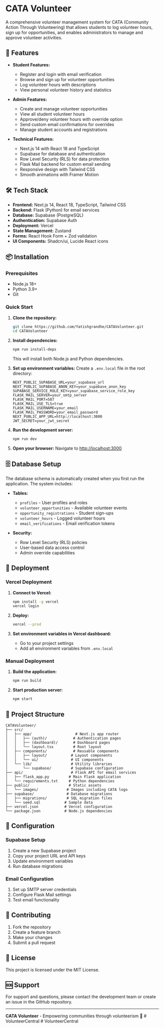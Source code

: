 # CATA Volunteer

A comprehensive volunteer management system for CATA (Community Action Through Volunteering) that allows students to log volunteer hours, sign up for opportunities, and enables administrators to manage and approve volunteer activities.

## 🚀 Features

- **Student Features:**
  - Register and login with email verification
  - Browse and sign up for volunteer opportunities
  - Log volunteer hours with descriptions
  - View personal volunteer history and statistics

- **Admin Features:**
  - Create and manage volunteer opportunities
  - View all student volunteer hours
  - Approve/deny volunteer hours with override option
  - Send custom email confirmations for overrides
  - Manage student accounts and registrations

- **Technical Features:**
  - Next.js 14 with React 18 and TypeScript
  - Supabase for database and authentication
  - Row Level Security (RLS) for data protection
  - Flask Mail backend for custom email sending
  - Responsive design with Tailwind CSS
  - Smooth animations with Framer Motion

## 🛠️ Tech Stack

- **Frontend:** Next.js 14, React 18, TypeScript, Tailwind CSS
- **Backend:** Flask (Python) for email services
- **Database:** Supabase (PostgreSQL)
- **Authentication:** Supabase Auth
- **Deployment:** Vercel
- **State Management:** Zustand
- **Forms:** React Hook Form + Zod validation
- **UI Components:** Shadcn/ui, Lucide React icons

## 📦 Installation

### Prerequisites
- Node.js 18+ 
- Python 3.9+
- Git

### Quick Start

1. **Clone the repository:**
   ```bash
   git clone https://github.com/Yatishgrandhe/CATAVolunteer.git
   cd CATAVolunteer
   ```

2. **Install dependencies:**
   ```bash
   npm run install-deps
   ```
   This will install both Node.js and Python dependencies.

3. **Set up environment variables:**
   Create a `.env.local` file in the root directory:
   ```env
   NEXT_PUBLIC_SUPABASE_URL=your_supabase_url
   NEXT_PUBLIC_SUPABASE_ANON_KEY=your_supabase_anon_key
   SUPABASE_SERVICE_ROLE_KEY=your_supabase_service_role_key
   FLASK_MAIL_SERVER=your_smtp_server
   FLASK_MAIL_PORT=587
   FLASK_MAIL_USE_TLS=true
   FLASK_MAIL_USERNAME=your_email
   FLASK_MAIL_PASSWORD=your_email_password
   NEXT_PUBLIC_APP_URL=http://localhost:3000
   JWT_SECRET=your_jwt_secret
   ```

4. **Run the development server:**
   ```bash
   npm run dev
   ```

5. **Open your browser:**
   Navigate to [http://localhost:3000](http://localhost:3000)

## 🗄️ Database Setup

The database schema is automatically created when you first run the application. The system includes:

- **Tables:**
  - `profiles` - User profiles and roles
  - `volunteer_opportunities` - Available volunteer events
  - `opportunity_registrations` - Student sign-ups
  - `volunteer_hours` - Logged volunteer hours
  - `email_verifications` - Email verification tokens

- **Security:**
  - Row Level Security (RLS) policies
  - User-based data access control
  - Admin override capabilities

## 🚀 Deployment

### Vercel Deployment

1. **Connect to Vercel:**
   ```bash
   npm install -g vercel
   vercel login
   ```

2. **Deploy:**
   ```bash
   vercel --prod
   ```

3. **Set environment variables in Vercel dashboard:**
   - Go to your project settings
   - Add all environment variables from `.env.local`

### Manual Deployment

1. **Build the application:**
   ```bash
   npm run build
   ```

2. **Start production server:**
   ```bash
   npm start
   ```

## 📁 Project Structure

```
CATAVolunteer/
├── src/
│   ├── app/                    # Next.js app router
│   │   ├── (auth)/            # Authentication pages
│   │   ├── (dashboard)/       # Dashboard pages
│   │   └── layout.tsx         # Root layout
│   ├── components/            # Reusable components
│   │   ├── layout/           # Layout components
│   │   └── ui/               # UI components
│   └── lib/                  # Utility libraries
│       └── supabase/         # Supabase configuration
├── api/                      # Flask API for email services
│   ├── flask_app.py         # Main Flask application
│   └── requirements.txt     # Python dependencies
├── public/                  # Static assets
│   └── images/             # Images including CATA logo
├── supabase/               # Database migrations
│   ├── migrations/         # SQL migration files
│   └── seed.sql           # Sample data
├── vercel.json            # Vercel configuration
└── package.json           # Node.js dependencies
```

## 🔧 Configuration

### Supabase Setup
1. Create a new Supabase project
2. Copy your project URL and API keys
3. Update environment variables
4. Run database migrations

### Email Configuration
1. Set up SMTP server credentials
2. Configure Flask Mail settings
3. Test email functionality

## 🤝 Contributing

1. Fork the repository
2. Create a feature branch
3. Make your changes
4. Submit a pull request

## 📄 License

This project is licensed under the MIT License.

## 🆘 Support

For support and questions, please contact the development team or create an issue in the GitHub repository.

---

**CATA Volunteer** - Empowering communities through volunteerism 🎯
#   V o l u n t e e r C e n t r a l  
 #   V o l u n t e e r C e n t r a l  
 